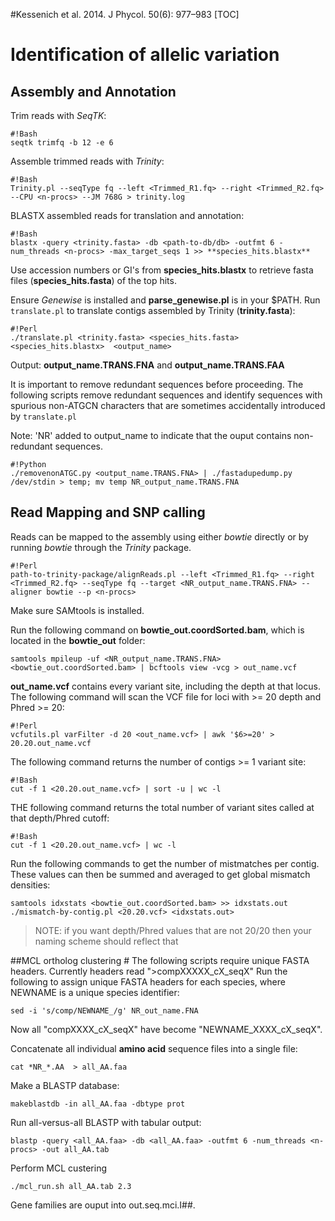 #Kessenich et al. 2014. J Phycol. 50(6): 977–983
[TOC]

# Identification of allelic variation

## Assembly and Annotation #

Trim reads with _SeqTK_:
```
#!Bash
seqtk trimfq -b 12 -e 6
```

Assemble trimmed reads with _Trinity_:
```
#!Bash
Trinity.pl --seqType fq --left <Trimmed_R1.fq> --right <Trimmed_R2.fq> --CPU <n-procs> --JM 768G > trinity.log
```

BLASTX assembled reads for translation and annotation:
```
#!Bash
blastx -query <trinity.fasta> -db <path-to-db/db> -outfmt 6 -num_threads <n-procs> -max_target_seqs 1 >> **species_hits.blastx**
```

Use accession numbers or GI's from **species_hits.blastx** to retrieve fasta files (**species_hits.fasta**) of the top hits.

Ensure _Genewise_ is installed  and **parse_genewise.pl** is in your $PATH. Run ```translate.pl``` to translate contigs assembled by Trinity (**trinity.fasta**):
```
#!Perl
./translate.pl <trinity.fasta> <species_hits.fasta> <species_hits.blastx>  <output_name>
```
Output: **output_name.TRANS.FNA** and **output_name.TRANS.FAA**

It is important to remove redundant sequences before proceeding. The following scripts remove redundant sequences and identify sequences with spurious non-ATGCN characters that are sometimes accidentally introduced by ```translate.pl```

Note: 'NR' added to output_name to indicate that the ouput contains non-redundant sequences.
```
#!Python
./removenonATGC.py <output_name.TRANS.FNA> | ./fastadupedump.py /dev/stdin > temp; mv temp NR_output_name.TRANS.FNA
```

## Read Mapping and SNP calling
Reads can be mapped to the assembly using either _bowtie_ directly or by running _bowtie_ through the _Trinity_ package.
```
#!Perl
path-to-trinity-package/alignReads.pl --left <Trimmed_R1.fq> --right <Trimmed_R2.fq> --seqType fq --target <NR_output_name.TRANS.FNA> --aligner bowtie --p <n-procs>
```

Make sure SAMtools is installed.

Run the following command on **bowtie_out.coordSorted.bam**, which is located in the **bowtie_out** folder:
```
samtools mpileup -uf <NR_output_name.TRANS.FNA>  <bowtie_out.coordSorted.bam> | bcftools view -vcg > out_name.vcf
```

**out_name.vcf** contains every variant site, including the depth at that locus. The following command will scan the VCF file for loci with >= 20 depth and Phred >= 20:
```
#!Perl
vcfutils.pl varFilter -d 20 <out_name.vcf> | awk '$6>=20' > 20.20.out_name.vcf
```

The following command returns the number of contigs >= 1 variant site:
```
#!Bash
cut -f 1 <20.20.out_name.vcf> | sort -u | wc -l
```

THE following command returns the total number of variant sites called at that depth/Phred cutoff:
```
#!Bash
cut -f 1 <20.20.out_name.vcf> | wc -l
```

Run the following commands to get the number of mistmatches per contig. These values can then be summed and averaged to get global mismatch densities:
```
samtools idxstats <bowtie_out.coordSorted.bam> >> idxstats.out
./mismatch-by-contig.pl <20.20.vcf> <idxstats.out> 
```
>NOTE:  if you want depth/Phred values that are not 20/20 then your naming scheme should reflect that

##MCL ortholog clustering #
The following scripts require unique FASTA headers. Currently headers read ">compXXXXX_cX_seqX"
Run the following to assign unique FASTA headers for each species, where NEWNAME is a unique species identifier:
```
sed -i 's/comp/NEWNAME_/g' NR_out_name.FNA
```

Now all "compXXXX_cX_seqX" have become "NEWNAME_XXXX_cX_seqX".

Concatenate all individual **amino acid** sequence files into a single file:
```
cat *NR_*.AA  > all_AA.faa
```

Make a BLASTP database:
```
makeblastdb -in all_AA.faa -dbtype prot
```

Run all-versus-all BLASTP with tabular output:
```
blastp -query <all_AA.faa> -db <all_AA.faa> -outfmt 6 -num_threads <n-procs> -out all_AA.tab
```

Perform MCL custering
```
./mcl_run.sh all_AA.tab 2.3
```

Gene families are ouput into out.seq.mci.I##.